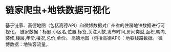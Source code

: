 # 链家爬虫+地铁数据可视化
基于链家、高德地图（包括高德API）和微博数据对广州省的住房地铁数据进行可视化。
链家数据：标题,小区名,位置,标签,关注人数,发布时间,房间类型,面积,朝向,装修,楼层,年份,楼况,总价,单价。
高德地图（包括高德API）：地铁线路数据。
微博数据：地铁客流量。
